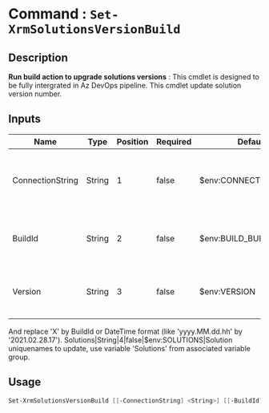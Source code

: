 ﻿# Command : `Set-XrmSolutionsVersionBuild` 

## Description

**Run build action to upgrade solutions versions** : This cmdlet is designed to be fully intergrated in Az DevOps pipeline. 
This cmdlet update solution version number.

## Inputs

Name|Type|Position|Required|Default|Description
----|----|--------|--------|-------|-----------
ConnectionString|String|1|false|$env:CONNECTIONSTRING|Target instance connection string, use variable 'ConnectionString' from associated variable group.
BuildId|String|2|false|$env:BUILD_BUILDID|Unique ID for current build. (Default : Azure DevOps BuildId variable)
Version|String|3|false|$env:VERSION|Version number format. Use variable 'Version' from associated variable group. 
And replace 'X' by BuildId or DateTime format (like 'yyyy.MM.dd.hh' by '2021.02.28.17').
Solutions|String|4|false|$env:SOLUTIONS|Solution uniquenames to update, use variable 'Solutions' from associated variable group.


## Usage

```Powershell 
Set-XrmSolutionsVersionBuild [[-ConnectionString] <String>] [[-BuildId] <String>] [[-Version] <String>] [[-Solutions] <String>] [<CommonParameters>]
``` 


